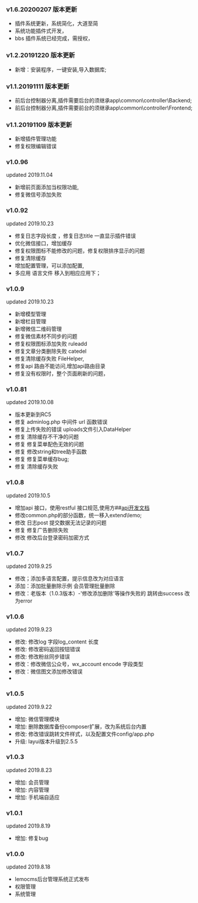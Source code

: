 ### v1.6.20200207 版本更新
 - 插件系统更新，系统简化，大道至简
 - 系统功能插件式开发，
 - bbs 插件系统已经完成，需授权，


### v1.2.20191220 版本更新
 - 新增：安装程序，一键安装,导入数据库;


### v1.1.20191111 版本更新
 - 前后台控制器分离,插件需要后台的须继承app\common\controller\Backend;
 - 前后台控制器分离,插件需要前台的须继承app\common\controller\Frontend;

### v1.1.20191109 版本更新
 - 新增插件管理功能
 - 修复权限编辑错误

### v1.0.96
updated 2019.11.04
- 新增前页面添加当权限功能,
- 修复微信号添加失败

### v1.0.92
updated 2019.10.23
- 修复日志字段长度 ，修复日志title 一直显示插件错误
- 优化微信接口，增加缓存
- 修复权限图标不能修改的问题，修复权限排序显示的问题
- 修复清除缓存
- 增加配置管理，可以添加配置,
- 多应用 语言文件 移入到相应应用下；

### v1.0.9
updated 2019.10.23
- 新增模型管理
- 新增栏目管理
- 新增微信二维码管理
- 修复微信素材不同步的问题
- 修复权限图标添加失败 ruleadd
- 修复文章分类删除失败 catedel
- 修复清除缓存失败 FileHelper,
- 修复api 路由不能访问,增加api路由目录
- 修复没有权限时，整个页面刷新的问题，


### v1.0.81
updated 2019.10.08
- 版本更新到RC5
- 修复 adminlog.php 中间件 url 函数错误
- 修复上传失败的错误 uploads文件引入DataHelper
- 修复 清除缓存不干净的问题
- 修复 修复菜单配色无效的问题
- 修复 修改string和tree助手函数
- 修复 修复菜单缓存bug;
- 修复 清除缓存失败
 
### v1.0.8
updated 2019.10.5
- 增加api 接口，使用restful 接口规范,使用方##[api开发文档](api.md)
- 修改common.php的部分函数，统一移入extend\lemo; 
- 修改 日志post 提交数据无法记录的问题
- 修复 修复广告删除失败
- 修改 修改后台登录密码加密方式
 
### v1.0.7
updated 2019.9.25

- 修改；添加多语言配置，提示信息改为对应语言
- 添加：添加批量删除示例  会员管理批量删除
- 修改：老版本（1.0.3版本）-'修改添加删除'等操作失败的 跳转由success 改为error
 
### v1.0.6
updated 2019.9.23

- 修改: 修改log 字段log_content 长度
- 修改: 修改密码返回按钮错误
- 修改: 修改粉丝同步错误
- 修改：修改微信公众号，wx_account encode 字段类型 
- 修改：微信图文添加修改错误
-

### v1.0.5
updated 2019.9.22

- 增加: 微信管理模块
- 增加: 删除数据库备份composer扩展，改为系统后台内置
- 修改: 修改错误跳转文件样式，以及配置文件config/app.php
- 升级: layui版本升级到2.5.5


### v1.0.3
updated 2019.8.23

- 增加: 会员管理
- 增加: 内容管理
- 增加: 手机端自适应

### v1.0.1
updated 2019.8.19

- 增加: 修复bug


### v1.0.0
updated 2019.8.18

- lemocms后台管理系统正式发布
- 权限管理
- 系统管理

